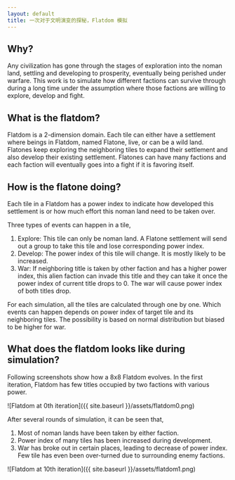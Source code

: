 ```yaml
---
layout: default
title: 一次对于文明演变的探秘，Flatdom 模拟
---
```


## Why?

Any civilization has gone through the stages of exploration into the noman land, settling and developing to prosperity, eventually being perished under warfare. This work is to simulate how different factions can survive through during a long time under the assumption where those factions are willing to explore, develop and fight.

## What is the flatdom?

Flatdom is a 2-dimension domain. Each tile can either have a settlement where beings in Flatdom, named Flatone, live, or can be a wild land. Flatones keep exploring the neighboring tiles to expand their settlement and also develop their existing settlement. Flatones can have many factions and each faction will eventually goes into a fight if it is favoring itself.

## How is the flatone doing?

Each tile in a Flatdom has a power index to indicate how developed this settlement is or how much effort this noman land need to be taken over.

Three types of events can happen in a tile,

1. Explore: This tile can only be noman land. A Flatone settlement will send out a group to take this tile and lose corresponding power index.
2. Develop: The power index of this tile will change. It is mostly likely to be increased.
3. War: If neighboring title is taken by other faction and has a higher power index, this alien faction can invade this title and they can take it once the power index of current title drops to 0. The war will cause power index of both titles drop.

For each simulation, all the tiles are calculated through one by one. Which events can happen depends on power index of target tile and its neighboring tiles. The possibility is based on normal distribution but biased to be higher for war.
       
## What does the flatdom looks like during simulation?

Following screenshots show how a 8x8 Flatdom evolves. In the first iteration, Flatdom has few titles occupied by two factions with various power. 

![Flatdom at 0th iteration]({{ site.baseurl }}/assets/flatdom0.png)

After several rounds of simulation, it can be seen that,

1. Most of noman lands have been taken by either faction.
2. Power index of many tiles has been increased during development.
3. War has broke out in certain places, leading to decrease of power index. Few tile has even been over-turned due to surrounding enemy factions.

![Flatdom at 10th iteration]({{ site.baseurl }}/assets/flatdom1.png)
